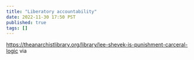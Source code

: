 ```yaml
---
title: "Liberatory accountability"
date: 2022-11-30 17:50 PST
published: true
tags: []
---
```


https://theanarchistlibrary.org/library/lee-shevek-is-punishment-carceral-logic via 

<blockquote markdown="1">



</blockquote>
